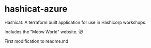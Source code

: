 # hashicat-azure
Hashicat: A terraform built application for use in Hashicorp workshops.

Includes the "Meow World" website. 😻

First modification to readme.md